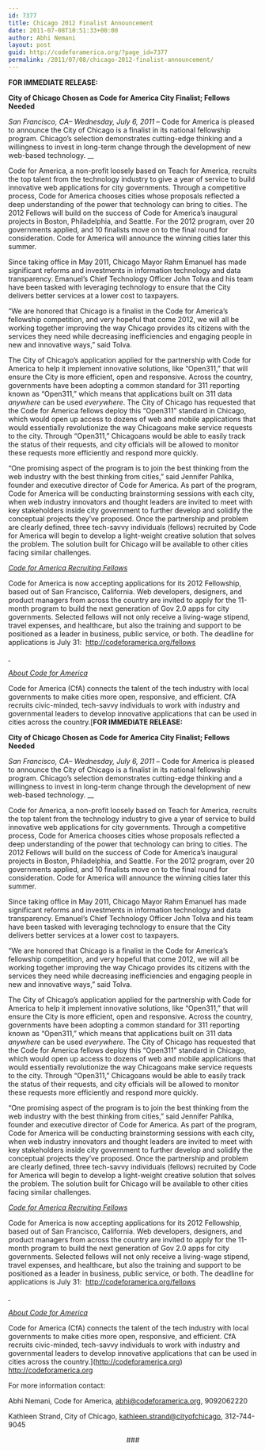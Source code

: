 ```yaml
---
id: 7377
title: Chicago 2012 Finalist Announcement
date: 2011-07-08T10:51:33+00:00
author: Abhi Nemani
layout: post
guid: http://codeforamerica.org/?page_id=7377
permalink: /2011/07/08/chicago-2012-finalist-announcement/
---
```

**FOR IMMEDIATE RELEASE:**

**City of Chicago Chosen as Code for America City Finalist; Fellows Needed**

_San Francisco, CA&#8211; Wednesday, July 6, 2011_ &#8211; Code for America is pleased to announce the City of Chicago is a finalist in its national fellowship program. Chicago’s selection demonstrates cutting-edge thinking and a willingness to invest in long-term change through the development of new web-based technology. __

Code for America, a non-profit loosely based on Teach for America, recruits the top talent from the technology industry to give a year of service to build innovative web applications for city governments. Through a competitive process, Code for America chooses cities whose proposals reflected a deep understanding of the power that technology can bring to cities. The 2012 Fellows will build on the success of Code for America’s inaugural projects in Boston, Philadelphia, and Seattle. For the 2012 program, over 20 governments applied, and 10 finalists move on to the final round for consideration. Code for America will announce the winning cities later this summer.

Since taking office in May 2011, Chicago Mayor Rahm Emanuel has made significant reforms and investments in information technology and data transparency. Emanuel’s Chief Technology Officer John Tolva and his team have been tasked with leveraging technology to ensure that the City delivers better services at a lower cost to taxpayers.

“We are honored that Chicago is a finalist in the Code for America’s fellowship competition, and very hopeful that come 2012, we will all be working together improving the way Chicago provides its citizens with the services they need while decreasing inefficiencies and engaging people in new and innovative ways,” said Tolva.

The City of Chicago’s application applied for the partnership with Code for America to help it implement innovative solutions, like “Open311,” that will ensure the City is more efficient, open and responsive. Across the country, governments have been adopting a common standard for 311 reporting known as “Open311,” which means that applications built on 311 data _anywhere_ can be used _everywhere_. The City of Chicago has requested that the Code for America fellows deploy this “Open311” standard in Chicago, which would open up access to dozens of web and mobile applications that would essentially revolutionize the way Chicagoans make service requests to the city. Through “Open311,” Chicagoans would be able to easily track the status of their requests, and city officials will be allowed to monitor these requests more efficiently and respond more quickly.

“One promising aspect of the program is to join the best thinking from the web industry with the best thinking from cities,” said Jennifer Pahlka, founder and executive director of Code for America. As part of the program, Code for America will be conducting brainstorming sessions with each city, when web industry innovators and thought leaders are invited to meet with key stakeholders inside city government to further develop and solidify the conceptual projects they’ve proposed. Once the partnership and problem are clearly defined, three tech-savvy individuals (fellows) recruited by Code for America will begin to develop a light-weight creative solution that solves the problem. The solution built for Chicago will be available to other cities facing similar challenges.

_<span style="text-decoration: underline;">Code for America Recruiting Fellows</span>_

Code for America is now accepting applications for its 2012 Fellowship, based out of San Francisco, California. Web developers, designers, and product managers from across the country are invited to apply for the 11-month program to build the next generation of Gov 2.0 apps for city governments. Selected fellows will not only receive a living-wage stipend, travel expenses, and healthcare, but also the training and support to be positioned as a leader in business, public service, or both. The deadline for applications is July 31:  [http](http://codeforamerica.org/fellows)[://](http://codeforamerica.org/fellows)[codeforamerica](http://codeforamerica.org/fellows)[.](http://codeforamerica.org/fellows)[org](http://codeforamerica.org/fellows)[/](http://codeforamerica.org/fellows)[fellows](http://codeforamerica.org/fellows)

<span style="text-decoration: underline;"> </span>

_<span style="text-decoration: underline;">About Code for America</span>_

Code for America (CfA) connects the talent of the tech industry with local governments to make cities more open, responsive, and efficient. CfA recruits civic-minded, tech-savvy individuals to work with industry and governmental leaders to develop innovative applications that can be used in cities across the country.[**FOR IMMEDIATE RELEASE:**

**City of Chicago Chosen as Code for America City Finalist; Fellows Needed**

_San Francisco, CA&#8211; Wednesday, July 6, 2011_ &#8211; Code for America is pleased to announce the City of Chicago is a finalist in its national fellowship program. Chicago’s selection demonstrates cutting-edge thinking and a willingness to invest in long-term change through the development of new web-based technology. __

Code for America, a non-profit loosely based on Teach for America, recruits the top talent from the technology industry to give a year of service to build innovative web applications for city governments. Through a competitive process, Code for America chooses cities whose proposals reflected a deep understanding of the power that technology can bring to cities. The 2012 Fellows will build on the success of Code for America’s inaugural projects in Boston, Philadelphia, and Seattle. For the 2012 program, over 20 governments applied, and 10 finalists move on to the final round for consideration. Code for America will announce the winning cities later this summer.

Since taking office in May 2011, Chicago Mayor Rahm Emanuel has made significant reforms and investments in information technology and data transparency. Emanuel’s Chief Technology Officer John Tolva and his team have been tasked with leveraging technology to ensure that the City delivers better services at a lower cost to taxpayers.

“We are honored that Chicago is a finalist in the Code for America’s fellowship competition, and very hopeful that come 2012, we will all be working together improving the way Chicago provides its citizens with the services they need while decreasing inefficiencies and engaging people in new and innovative ways,” said Tolva.

The City of Chicago’s application applied for the partnership with Code for America to help it implement innovative solutions, like “Open311,” that will ensure the City is more efficient, open and responsive. Across the country, governments have been adopting a common standard for 311 reporting known as “Open311,” which means that applications built on 311 data _anywhere_ can be used _everywhere_. The City of Chicago has requested that the Code for America fellows deploy this “Open311” standard in Chicago, which would open up access to dozens of web and mobile applications that would essentially revolutionize the way Chicagoans make service requests to the city. Through “Open311,” Chicagoans would be able to easily track the status of their requests, and city officials will be allowed to monitor these requests more efficiently and respond more quickly.

“One promising aspect of the program is to join the best thinking from the web industry with the best thinking from cities,” said Jennifer Pahlka, founder and executive director of Code for America. As part of the program, Code for America will be conducting brainstorming sessions with each city, when web industry innovators and thought leaders are invited to meet with key stakeholders inside city government to further develop and solidify the conceptual projects they’ve proposed. Once the partnership and problem are clearly defined, three tech-savvy individuals (fellows) recruited by Code for America will begin to develop a light-weight creative solution that solves the problem. The solution built for Chicago will be available to other cities facing similar challenges.

_<span style="text-decoration: underline;">Code for America Recruiting Fellows</span>_

Code for America is now accepting applications for its 2012 Fellowship, based out of San Francisco, California. Web developers, designers, and product managers from across the country are invited to apply for the 11-month program to build the next generation of Gov 2.0 apps for city governments. Selected fellows will not only receive a living-wage stipend, travel expenses, and healthcare, but also the training and support to be positioned as a leader in business, public service, or both. The deadline for applications is July 31:  [http](http://codeforamerica.org/fellows)[://](http://codeforamerica.org/fellows)[codeforamerica](http://codeforamerica.org/fellows)[.](http://codeforamerica.org/fellows)[org](http://codeforamerica.org/fellows)[/](http://codeforamerica.org/fellows)[fellows](http://codeforamerica.org/fellows)

<span style="text-decoration: underline;"> </span>

_<span style="text-decoration: underline;">About Code for America</span>_

Code for America (CfA) connects the talent of the tech industry with local governments to make cities more open, responsive, and efficient. CfA recruits civic-minded, tech-savvy individuals to work with industry and governmental leaders to develop innovative applications that can be used in cities across the country.](http://codeforamerica.org) [http](http://codeforamerica.org)[://](http://codeforamerica.org)[codeforamerica](http://codeforamerica.org)[.](http://codeforamerica.org)[org](http://codeforamerica.org)

For more information contact:

Abhi Nemani, Code for America, <abhi@codeforamerica.org>, 9092062220

Kathleen Strand, City of Chicago, <kathleen.strand@cityofchicago>, 312-744-9045

<p align="center">
  ###
</p>